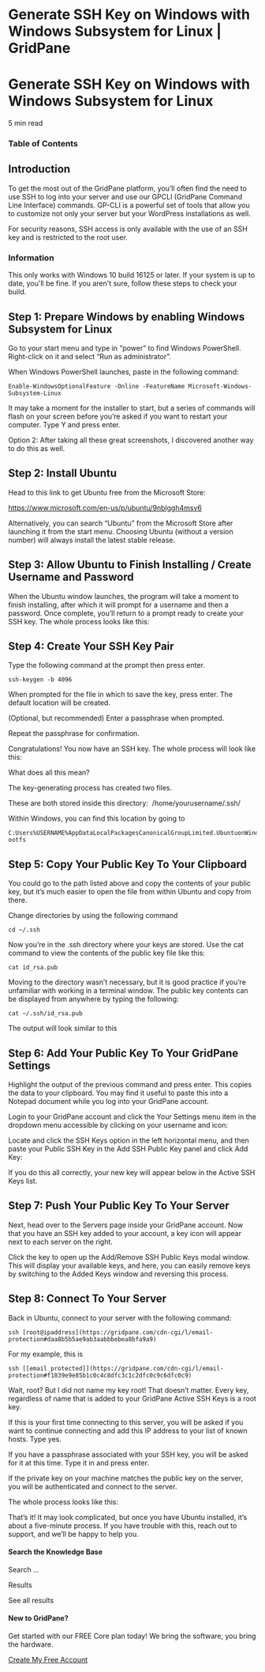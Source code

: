 # Generate SSH Key on Windows with Windows Subsystem for Linux | GridPane

# Generate SSH Key on Windows with Windows Subsystem for Linux

 

5 min read 

### Table of Contents

 

## Introduction

To get the most out of the GridPane platform, you’ll often find the need to use SSH to log into your server and use our GPCLI (GridPane Command Line Interface) commands. GP-CLI is a powerful set of tools that allow you to customize not only your server but your WordPress installations as well.

For security reasons, SSH access is only available with the use of an SSH key and is restricted to the root user.

 

 

### Information

This only works with Windows 10 build 16125 or later. If your system is up to date, you'll be fine. If you aren't sure, follow these steps to check your build.

## Step 1: Prepare Windows by enabling Windows Subsystem for Linux

Go to your start menu and type in “power” to find Windows PowerShell. Right-click on it and select “Run as administrator”.

When Windows PowerShell launches, paste in the following command:

```
Enable-WindowsOptionalFeature -Online -FeatureName Microsoft-Windows-Subsystem-Linux
```

It may take a moment for the installer to start, but a series of commands will flash on your screen before you’re asked if you want to restart your computer. Type Y and press enter.

Option 2: After taking all these great screenshots, I discovered another way to do this as well.

 

## Step 2: Install Ubuntu

Head to this link to get Ubuntu free from the Microsoft Store:

https://www.microsoft.com/en-us/p/ubuntu/9nblggh4msv6

Alternatively, you can search “Ubuntu” from the Microsoft Store after launching it from the start menu. Choosing Ubuntu (without a version number) will always install the latest stable release.

 

## Step 3: Allow Ubuntu to Finish Installing / Create Username and Password

When the Ubuntu window launches, the program will take a moment to finish installing, after which it will prompt for a username and then a password. Once complete, you’ll return to a prompt ready to create your SSH key. The whole process looks like this:

 

## Step 4: Create Your SSH Key Pair

Type the following command at the prompt then press enter.

```
ssh-keygen -b 4096
```

When prompted for the file in which to save the key, press enter. The default location will be created.

(Optional, but recommended) Enter a passphrase when prompted.

Repeat the passphrase for confirmation.

Congratulations! You now have an SSH key. The whole process will look like this:

What does all this mean?

The key-generating process has created two files.

These are both stored inside this directory:  /home/yourusername/.ssh/

Within Windows, you can find this location by going to

```
C:Users%USERNAME%AppDataLocalPackagesCanonicalGroupLimited.UbuntuonWindows_79rhkp1fndgscLocalState
ootfs
```

 

## Step 5: Copy Your Public Key To Your Clipboard

You could go to the path listed above and copy the contents of your public key, but it’s much easier to open the file from within Ubuntu and copy from there.

Change directories by using the following command

```
cd ~/.ssh
```

Now you’re in the .ssh directory where your keys are stored. Use the cat command to view the contents of the public key file like this:

```
cat id_rsa.pub
```

Moving to the directory wasn’t necessary, but it is good practice if you’re unfamiliar with working in a terminal window. The public key contents can be displayed from anywhere by typing the following:

```
cat ~/.ssh/id_rsa.pub
```

The output will look similar to this

 

## Step 6: Add Your Public Key To Your GridPane Settings

Highlight the output of the previous command and press enter. This copies the data to your clipboard. You may find it useful to paste this into a Notepad document while you log into your GridPane account.

Login to your GridPane account and click the Your Settings menu item in the dropdown menu accessible by clicking on your username and icon:

Locate and click the SSH Keys option in the left horizontal menu, and then paste your Public SSH Key in the Add SSH Public Key panel and click Add Key:

If you do this all correctly, your new key will appear below in the Active SSH Keys list.

 

## Step 7: Push Your Public Key To Your Server

Next, head over to the Servers page inside your GridPane account. Now that you have an SSH key added to your account, a key icon will appear next to each server on the right.

Click the key to open up the Add/Remove SSH Public Keys modal window. This will display your available keys, and here, you can easily remove keys by switching to the Added Keys window and reversing this process.

 

## Step 8: Connect To Your Server

Back in Ubuntu, connect to your server with the following command:

```
ssh [root@ipaddress](https://gridpane.com/cdn-cgi/l/email-protection#daa8b5b5ae9ab3aabbbebea8bfa9a9)
```

For my example, this is

```
ssh [[email protected]](https://gridpane.com/cdn-cgi/l/email-protection#f1839e9e85b1c0c4c8dfc3c1c2dfc0c9c6dfc0c9)
```

Wait, root? But I did not name my key root! That doesn’t matter. Every key, regardless of name that is added to your GridPane Active SSH Keys is a root key.

If this is your first time connecting to this server, you will be asked if you want to continue connecting and add this IP address to your list of known hosts. Type yes.

If you have a passphrase associated with your SSH key, you will be asked for it at this time. Type it in and press enter.

If the private key on your machine matches the public key on the server, you will be authenticated and connect to the server.

The whole process looks like this:

That’s it! It may look complicated, but once you have Ubuntu installed, it’s about a five-minute process. If you have trouble with this, reach out to support, and we’ll be happy to help you.

 

 

#### Search the Knowledge Base

Search ...

 Results

See all results

#### New to GridPane?

Get started with our FREE Core plan today! We bring the software, you bring the hardware.

[Create My Free Account](https://gridpane.com/checkout/?plan=core)

